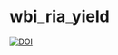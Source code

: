 # wbi_ria_yield

[![DOI](https://zenodo.org/badge/430531073.svg)](https://zenodo.org/badge/latestdoi/430531073)
